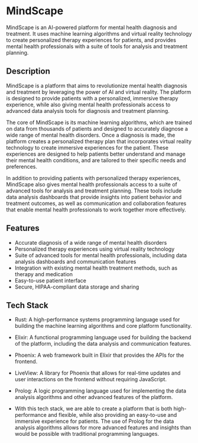# MindScape

MindScape is an AI-powered platform for mental health diagnosis and treatment. It uses machine learning algorithms and
virtual reality technology to create personalized therapy experiences for patients, and provides mental health
professionals with a suite of tools for analysis and treatment planning.

## Description

MindScape is a platform that aims to revolutionize mental health diagnosis and treatment by leveraging the power of AI
and virtual reality. The platform is designed to provide patients with a personalized, immersive therapy experience,
while also giving mental health professionals access to advanced data analysis tools for diagnosis and treatment
planning.

The core of MindScape is its machine learning algorithms, which are trained on data from thousands of patients and
designed to accurately diagnose a wide range of mental health disorders. Once a diagnosis is made, the platform creates
a personalized therapy plan that incorporates virtual reality technology to create immersive experiences for the
patient. These experiences are designed to help patients better understand and manage their mental health conditions,
and are tailored to their specific needs and preferences.

In addition to providing patients with personalized therapy experiences, MindScape also gives mental health
professionals access to a suite of advanced tools for analysis and treatment planning. These tools include data analysis
dashboards that provide insights into patient behavior and treatment outcomes, as well as communication and
collaboration features that enable mental health professionals to work together more effectively.

## Features

- Accurate diagnosis of a wide range of mental health disorders
- Personalized therapy experiences using virtual reality technology
- Suite of advanced tools for mental health professionals, including data analysis dashboards and communication features
- Integration with existing mental health treatment methods, such as therapy and medication
- Easy-to-use patient interface
- Secure, HIPAA-compliant data storage and sharing

## Tech Stack

- Rust: A high-performance systems programming language used for building the machine learning algorithms and core
platform functionality.
- Elixir: A functional programming language used for building the backend of the platform, including the data analysis and
communication features.
- Phoenix: A web framework built in Elixir that provides the APIs for the frontend.
- LiveView: A library for Phoenix that allows for real-time updates and user interactions on the frontend without
requiring JavaScript.
- Prolog: A logic programming language used for implementing the data analysis algorithms and other advanced features of
the platform.

- With this tech stack, we are able to create a platform that is both high-performance and flexible, while also providing
an easy-to-use and immersive experience for patients. The use of Prolog for the data analysis algorithms allows for more
advanced features and insights than would be possible with traditional programming languages.